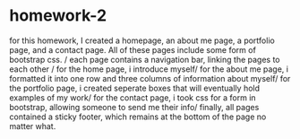 # homework-2

for this homework, I created a homepage, an about me page, a portfolio page, and a contact page. All of these pages include some form of bootstrap css. /
each page contains a navigation bar, linking the pages to each other /
for the home page, i introduce myself/
for the about me page, i formatted it into one row and three columns of information about myself/
for the portfolio page, i created seperate boxes that will eventually hold examples of my work/
for the contact page, i took css for a form in bootstrap, allowing someone to send me their info/
finally, all pages contained a sticky footer, which remains at the bottom of the page no matter what. 
